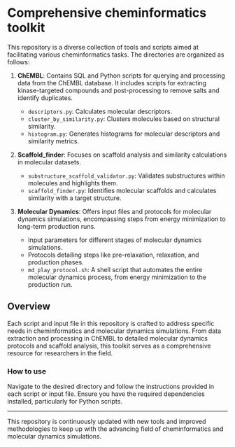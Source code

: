 # Comprehensive cheminformatics toolkit

This repository is a diverse collection of tools and scripts aimed at facilitating various cheminformatics tasks. The directories are organized as follows:

1. **ChEMBL**: Contains SQL and Python scripts for querying and processing data from the ChEMBL database. It includes scripts for extracting kinase-targeted compounds and post-processing to remove salts and identify duplicates.
    - `descriptors.py`: Calculates molecular descriptors.
    - `cluster_by_similarity.py`: Clusters molecules based on structural similarity.
    - `histogram.py`: Generates histograms for molecular descriptors and similarity metrics.

2. **Scaffold_finder**: Focuses on scaffold analysis and similarity calculations in molecular datasets.
    - `substructure_scaffold_validator.py`: Validates substructures within molecules and highlights them.
    - `scaffold_finder.py`: Identifies molecular scaffolds and calculates similarity with a target structure.

3. **Molecular Dynamics**: Offers input files and protocols for molecular dynamics simulations, encompassing steps from energy minimization to long-term production runs.
    - Input parameters for different stages of molecular dynamics simulations.
    - Protocols detailing steps like pre-relaxation, relaxation, and production phases.
    - `md_play_protocol.sh`: A shell script that automates the entire molecular dynamics process, from energy minimization to the production run.

## Overview

Each script and input file in this repository is crafted to address specific needs in cheminformatics and molecular dynamics simulations. From data extraction and processing in ChEMBL to detailed molecular dynamics protocols and scaffold analysis, this toolkit serves as a comprehensive resource for researchers in the field.

### How to use

Navigate to the desired directory and follow the instructions provided in each script or input file. Ensure you have the required dependencies installed, particularly for Python scripts.

---

This repository is continuously updated with new tools and improved methodologies to keep up with the advancing field of cheminformatics and molecular dynamics simulations.
